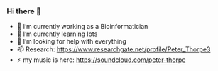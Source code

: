 ### Hi there 👋

- 🔭 I’m currently working as a Bioinformatician
- 🌱 I’m currently learning lots 
- 🤔 I’m looking for help with everything
- 📫 Research: https://www.researchgate.net/profile/Peter_Thorpe3
- ⚡ my music is here: https://soundcloud.com/peter-thorpe

<!--
**peterthorpe5/peterthorpe5** is a ✨ _special_ ✨ repository because its `README.md` (this file) appears on your GitHub profile.

Here are some ideas to get you started:


-->

